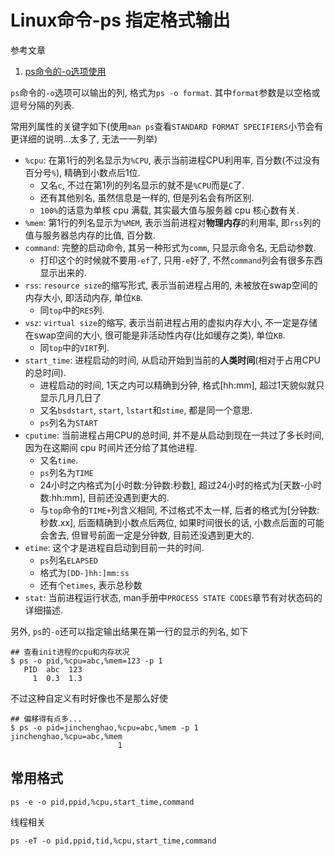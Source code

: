 # Linux命令-ps 指定格式输出

参考文章

1. [ps命令的-o选项使用](http://fantefei.blog.51cto.com/2229719/1425304)

`ps`命令的`-o`选项可以输出的列, 格式为`ps -o format`. 其中`format`参数是以空格或逗号分隔的列表. 

常用列属性的关键字如下(使用`man ps`查看`STANDARD FORMAT SPECIFIERS`小节会有更详细的说明...太多了, 无法一一列举)

- `%cpu`: 在第1行的列名显示为`%CPU`, 表示当前进程CPU利用率, 百分数(不过没有百分号`%`), 精确到小数点后1位. 
    - 又名`c`, 不过在第1列的列名显示的就不是`%CPU`而是`C`了.
    - 还有其他别名, 虽然信息是一样的, 但是列名会有所区别.
    - `100%`的话意为单核 cpu 满载, 其实最大值与服务器 cpu 核心数有关.
- `%mem`: 第1行的列名显示为`%MEM`, 表示当前进程对**物理内存**的利用率, 即`rss`列的值与服务器总内存的比值, 百分数.
- `command`: 完整的启动命令, 其另一种形式为`comm`, 只显示命令名, 无启动参数.
    - 打印这个的时候就不要用`-ef`了, 只用`-e`好了, 不然`command`列会有很多东西显示出来的.
- `rss`: `resource size`的缩写形式, 表示当前进程占用的, 未被放在swap空间的内存大小, 即活动内存, 单位`KB`. 
    - 同`top`中的`RES`列.
- `vsz`: `virtual size`的缩写, 表示当前进程占用的虚拟内存大小, 不一定是存储在swap空间的大小, 很可能是非活动性内存(比如缓存之类<???>), 单位`KB`. 
    - 同`top`中的`VIRT`列.
- `start_time`: 进程启动的时间, 从启动开始到当前的**人类时间**(相对于占用CPU的总时间). 
    - 进程启动的时间, 1天之内可以精确到分钟, 格式[hh:mm], 超过1天貌似就只显示几月几日了
    - 又名`bsdstart`, `start`, `lstart`和`stime`, 都是同一个意思. 
    - `ps`列名为`START`
- `cputime`: 当前进程占用CPU的总时间, 并不是从启动到现在一共过了多长时间, 因为在这期间 cpu 时间片还分给了其他进程.
    - 又名`time`.
    - `ps`列名为`TIME`
    - 24小时之内格式为[小时数:分钟数:秒数], 超过24小时的格式为[天数-小时数:hh:mm], 目前还没遇到更大的.
    - 与`top`命令的`TIME+`列含义相同, 不过格式不太一样, 后者的格式为[分钟数:秒数.xx], 后面精确到小数点后两位, 如果时间很长的话, 小数点后面的可能会舍去, 但冒号前面一定是分钟数, 目前还没遇到更大的.
- `etime`: 这个才是进程自启动到目前一共的时间.
    - `ps`列名`ELAPSED`
    - 格式为`[DD-]hh:]mm:ss`
    - 还有个`etimes`, 表示总秒数
- `stat`: 当前进程运行状态, man手册中`PROCESS STATE CODES`章节有对状态码的详细描述.

另外, `ps`的`-o`还可以指定输出结果在第一行的显示的列名, 如下

```console
## 查看init进程的cpu和内存状况
$ ps -o pid,%cpu=abc,%mem=123 -p 1
   PID  abc  123
     1  0.3  1.3
```

不过这种自定义有时好像也不是那么好使

```console
## 偏移得有点多...
$ ps -o pid=jinchenghao,%cpu=abc,%mem -p 1
jinchenghao,%cpu=abc,%mem
                        1
```

## 常用格式

```
ps -e -o pid,ppid,%cpu,start_time,command
```

线程相关

```
ps -eT -o pid,ppid,tid,%cpu,start_time,command
```
